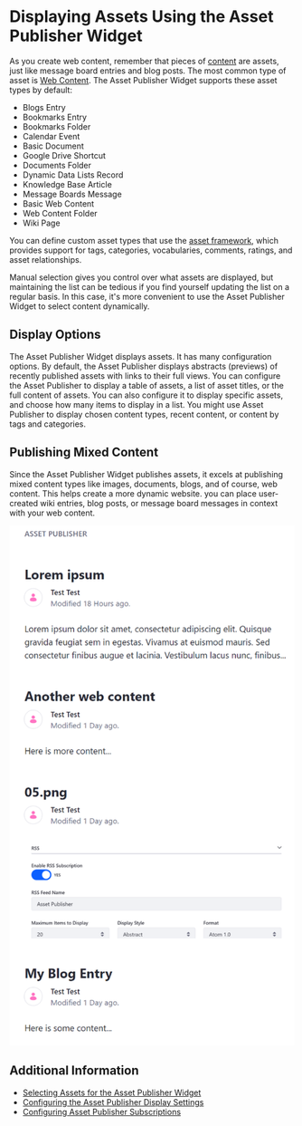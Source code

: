# Displaying Assets Using the Asset Publisher Widget

As you create web content, remember that pieces of [content](../../../content_authoring_and_management.md) are assets, just like message board entries and blog posts. The most common type of asset is [Web Content](../../../content-authoring-and-management/web-content/web-content-articles/adding-a-basic-web-content-article.md).
The Asset Publisher Widget supports these asset types by default:

* Blogs Entry
* Bookmarks Entry
* Bookmarks Folder
* Calendar Event
* Basic Document
* Google Drive Shortcut
* Documents Folder
* Dynamic Data Lists Record
* Knowledge Base Article
* Message Boards Message
* Basic Web Content
* Web Content Folder
* Wiki Page

You can define custom asset types that use the [asset framework](TODO), which provides support for tags, categories, vocabularies, comments, ratings, and asset relationships.

Manual selection gives you control over what assets are displayed, but maintaining the list can be tedious if you find yourself updating the list on a regular basis. In this case, it's more convenient to use the Asset Publisher Widget to select content dynamically.

## Display Options

The Asset Publisher Widget displays assets. It has many configuration options. By default, the Asset Publisher displays abstracts (previews) of recently published assets with links to their full views. You can configure the Asset Publisher to display a table of assets, a list of asset titles, or the full content of assets. You can also configure it to display specific assets, and choose how many items to display in a list. You might use Asset Publisher to display chosen content types, recent content, or content by tags and categories.

## Publishing Mixed Content

Since the Asset Publisher Widget publishes assets, it excels at publishing mixed content types like images, documents, blogs, and of course, web content. This helps create a more dynamic website. you can place user-created wiki entries, blog posts, or message board messages in context with your web content.

![You can publish mixed content types with the Asset Publisher Widget.](./displaying-assets-using-the-asset-publisher-widget/images/01.png)

## Additional Information

* [Selecting Assets for the Asset Publisher Widget](./selecting-assets-in-the-asset-publisher-widget.md)
* [Configuring the Asset Publisher Display Settings](./configuring-asset-publisher-display-settings.md)
* [Configuring Asset Publisher Subscriptions](./configuring-asset-publisher-subscriptions.md)

